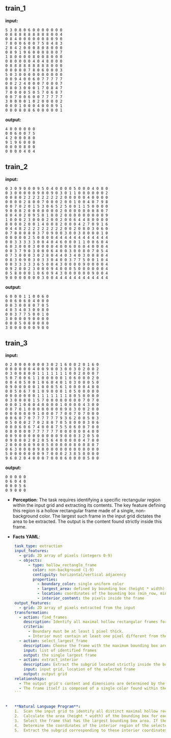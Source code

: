 
## train_1

**input:**
```
5 3 0 8 0 6 0 0 0 0 0 0 0
0 8 8 8 8 8 8 8 8 8 0 0 4
0 8 4 0 0 0 0 0 0 8 0 9 0
7 8 0 0 6 0 0 7 5 8 4 8 3
2 8 4 2 0 0 0 8 0 8 0 0 0
0 8 9 1 9 6 0 0 0 8 0 0 7
1 8 0 0 0 0 8 0 0 8 0 0 0
0 8 0 0 0 0 4 0 4 8 0 0 0
0 8 8 8 8 8 8 8 8 8 0 0 0
0 0 0 0 0 7 8 0 6 0 0 0 3
5 0 3 0 0 0 0 0 0 0 0 0 0
0 0 9 4 0 0 6 0 7 7 7 7 7
0 0 2 2 4 0 0 0 7 0 0 0 7
8 8 0 3 0 0 0 1 7 0 8 4 7
7 0 0 0 0 5 0 5 7 0 6 8 7
0 0 7 0 0 6 0 0 7 7 7 7 7
3 0 0 0 0 1 0 2 0 0 0 0 2
0 0 0 1 0 0 0 4 0 0 0 9 1
0 0 0 8 0 8 6 0 0 0 0 0 1
```


**output:**
```
4 0 0 0 0 0 0
0 0 6 0 0 7 5
4 2 0 0 0 8 0
9 1 9 6 0 0 0
0 0 0 0 8 0 0
0 0 0 0 4 0 4
```


## train_2

**input:**
```
0 3 0 9 0 0 0 9 5 0 4 0 0 0 0 5 0 0 0 4 0 8 0
0 3 0 0 0 0 0 9 0 0 9 0 3 0 1 1 0 0 0 0 0 0 2
0 0 8 0 2 2 2 2 2 2 2 2 2 0 0 0 0 0 4 0 0 0 0
0 0 0 0 2 8 0 0 7 0 0 0 2 0 0 1 0 0 4 0 7 9 8
0 0 7 0 2 0 1 5 3 0 6 5 2 5 0 0 1 1 5 0 0 0 0
9 0 0 8 2 0 0 0 0 0 0 0 2 0 0 0 0 0 0 0 8 0 7
8 0 4 0 2 0 9 5 0 1 0 0 2 0 0 0 0 0 0 0 0 0 9
1 0 0 0 2 3 0 0 0 2 0 0 2 0 0 6 4 4 8 0 0 0 0
8 0 0 0 2 0 0 1 4 0 0 8 2 0 0 0 4 2 7 0 9 1 6
0 4 4 8 2 2 2 2 2 2 2 2 2 0 0 2 0 8 0 3 0 6 0
0 7 0 0 0 8 0 3 7 0 9 0 0 3 0 0 3 0 0 0 0 1 0
0 0 0 0 0 2 5 0 0 0 0 4 4 4 4 4 4 4 4 4 4 4 4
0 0 3 3 3 3 3 0 0 4 0 4 6 0 0 0 1 1 0 0 6 0 4
6 0 3 0 0 0 3 0 0 0 0 4 0 0 6 0 6 0 4 0 0 0 4
0 0 3 7 9 0 3 0 0 0 6 4 0 0 3 0 0 8 0 7 0 5 4
0 7 3 0 0 0 3 0 2 8 0 4 4 0 3 4 0 3 0 0 8 0 4
0 8 3 0 9 0 3 0 3 3 0 4 0 0 3 7 7 5 0 0 1 0 4
0 0 3 3 3 3 3 6 5 0 0 4 3 0 0 0 0 9 0 0 0 0 4
0 9 2 0 0 2 3 0 0 0 9 4 0 0 0 5 0 0 0 0 0 0 4
0 5 8 0 0 0 1 0 6 0 9 4 3 0 0 0 0 0 0 9 0 0 4
9 0 0 0 0 0 0 0 3 0 0 4 4 4 4 4 4 4 4 4 4 4 4
```


**output:**
```
6 0 0 0 1 1 0 0 6 0
0 0 6 0 6 0 4 0 0 0
0 0 3 0 0 8 0 7 0 5
4 0 3 4 0 3 0 0 8 0
0 0 3 7 7 5 0 0 1 0
3 0 0 0 0 9 0 0 0 0
0 0 0 5 0 0 0 0 0 0
3 0 0 0 0 0 0 9 0 0
```


## train_3

**input:**
```
0 2 0 0 0 0 0 0 0 3 0 2 1 6 0 0 2 0 1 6 0
0 0 0 0 0 0 4 0 0 9 0 0 3 0 0 3 0 2 0 0 2
0 3 0 0 8 0 0 1 1 1 1 1 1 1 0 0 2 0 0 0 7
5 0 7 0 0 6 1 1 0 0 0 0 0 1 0 6 0 0 0 2 0
0 0 4 0 5 0 0 1 0 6 0 4 0 1 0 3 0 0 0 5 0
0 9 0 0 0 0 0 1 0 0 0 5 6 1 0 0 0 0 4 0 0
0 0 5 0 6 7 0 1 0 9 0 0 0 1 0 5 0 0 0 0 0
0 0 0 0 0 0 0 1 1 1 1 1 1 1 8 0 5 0 0 0 0
0 3 0 0 0 0 1 5 7 0 0 0 0 0 0 0 0 7 0 7 0
0 0 0 1 0 0 0 4 0 0 0 0 1 0 0 0 0 4 3 0 0
0 0 7 0 1 0 0 0 0 0 0 0 0 9 8 3 0 0 2 0 0
0 0 0 0 0 0 9 1 0 0 0 7 7 0 0 7 0 7 0 0 0
0 0 6 0 7 0 7 7 7 7 7 7 9 3 6 2 0 0 5 0 3
0 5 0 0 0 2 7 0 2 8 0 7 0 5 8 0 0 0 3 0 6
0 0 0 6 0 6 7 4 0 0 8 7 5 5 0 6 0 0 7 0 0
0 8 0 0 0 0 7 7 7 7 7 7 0 0 0 0 0 0 4 0 0
0 0 9 0 0 0 0 0 0 0 0 0 9 0 0 0 3 2 0 5 0
0 9 0 0 0 2 0 2 0 5 6 4 0 0 0 0 0 4 7 0 0
2 0 0 0 0 0 9 0 0 5 0 0 0 0 0 8 0 0 8 0 7
0 6 3 0 0 0 0 9 8 0 0 0 0 0 0 0 0 0 0 0 0
5 0 0 0 0 0 0 0 9 7 0 0 0 2 3 8 5 0 0 0 0
9 6 0 2 0 4 0 0 0 7 0 0 0 6 0 0 0 0 5 0 0
```


**output:**
```
0 0 0 0 0
0 6 0 4 0
0 0 0 5 6
0 9 0 0 0
```

*   **Perception**: The task requires identifying a specific rectangular region within the input grid and extracting its contents. The key feature defining this region is a hollow rectangular frame made of a single, non-background color. The largest such frame in the input grid dictates the area to be extracted. The output is the content found strictly inside this frame.

*   **Facts YAML**:
    
```yaml
    task_type: extraction
    input_features:
      - grid: 2D array of pixels (integers 0-9)
      - objects:
          - type: hollow_rectangle_frame
            color: non-background (1-9)
            contiguity: horizontal/vertical adjacency
            properties:
              - boundary_color: single uniform color
              - largest_area: defined by bounding box (height * width)
              - location: coordinates of the bounding box (min_row, min_col, max_row, max_col)
              - interior_content: the pixels inside the frame
    output_features:
      - grid: 2D array of pixels extracted from the input
    transformation:
      - action: find_frames
        description: Identify all maximal hollow rectangular frames formed by a single contiguous non-background color.
        criteria:
          - Boundary must be at least 1 pixel thick.
          - Interior must contain at least one pixel different from the boundary color.
      - action: select_largest_frame
        description: Choose the frame with the maximum bounding box area (height * width). If multiple frames have the same maximal area, select the top-most, then left-most one.
        input: list of identified frames
        output: the single largest frame
      - action: extract_interior
        description: Extract the subgrid located strictly inside the boundary of the selected largest frame.
        input: input grid, location of the selected frame
        output: output grid
    relationships:
      - The output grid's content and dimensions are determined by the interior of the largest hollow rectangular frame found in the input grid.
      - The frame itself is composed of a single color found within the input grid.
    ```


*   **Natural Language Program**:
    1.  Scan the input grid to identify all distinct maximal hollow rectangular frames. A frame is defined as a rectangular boundary, at least one pixel thick, composed entirely of a single, contiguous non-background color (colors 1 through 9). The region inside the frame (the interior) must contain at least one pixel whose color differs from the frame's color.
    2.  Calculate the area (height * width) of the bounding box for each identified frame.
    3.  Select the frame that has the largest bounding box area. If there is a tie in area, select the frame whose top-left corner is located at the smallest row index; if there is still a tie, select the one with the smallest column index.
    4.  Determine the coordinates of the interior region of the selected frame. This region excludes the frame's boundary pixels. If the frame's bounding box spans rows `min_row` to `max_row` and columns `min_col` to `max_col`, the interior spans rows `min_row + 1` to `max_row - 1` and columns `min_col + 1` to `max_col - 1`.
    5.  Extract the subgrid corresponding to these interior coordinates from the input grid. This extracted subgrid is the output.
